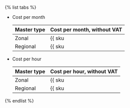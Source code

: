 {% list tabs %}

- Cost per month

   | Master type | Cost per month, without VAT |
   --- | ---
   | Zonal | {{ sku|USD|mk8s.master.zonal.small|month|string }} |
   | Regional | {{ sku|USD|mk8s.master.regional.small|month|string }} |

- Cost per hour

   | Master type | Cost per hour, without VAT |
   --- | ---
   | Zonal | {{ sku|USD|mk8s.master.zonal.small|string }} |
   | Regional | {{ sku|USD|mk8s.master.regional.small|string }} |

{% endlist %}